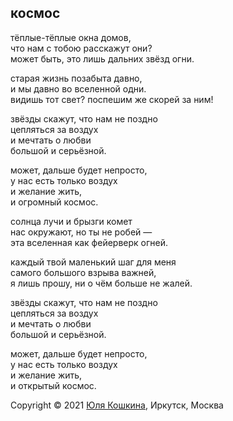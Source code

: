 ## космос

тёплые-тёплые окна домов,  
что нам с тобою расскажут они?  
может быть, это лишь дальних звёзд огни.

старая жизнь позабыта давно,  
и мы давно во вселенной одни.  
видишь тот свет? поспешим же скорей за ним!

звёзды скажут, что нам не поздно  
цепляться за воздух  
и мечтать о любви  
большой и серьёзной.

может, дальше будет непросто,  
у нас есть только воздух  
и желание жить,  
и огромный космос.

солнца лучи и брызги комет  
нас окружают, но ты не робей —  
эта вселенная как фейерверк огней.

каждый твой маленький шаг для меня  
самого большого взрыва важней,  
я лишь прошу, ни о чём больше не жалей.

звёзды скажут, что нам не поздно  
цепляться за воздух  
и мечтать о любви  
большой и серьёзной.

может, дальше будет непросто,  
у нас есть только воздух  
и желание жить,  
и открытый космос.

Copyright © 2021 [Юля Кошкина](https://vk.com/koshkamoroshka), Иркутск, Москва
